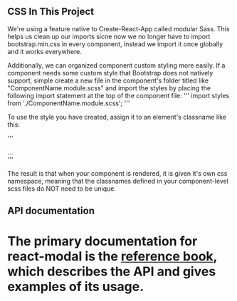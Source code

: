 ## CSS In This Project

We're using a feature native to Create-React-App called modular Sass. This helps us clean up our imports sicne now we no longer have to import bootstrap.min.css in every component, instead we import it once globally and it works everywhere.

Additionally, we can organized component custom styling more easily. If a component needs some custom style that Bootstrap does not natively support, simple create a new file in the component's folder titled like "ComponentName.module.scss" and import the styles by placing the following import statement at the top of the component file:
'''
import styles from './ComponentName.module.scss';
'''

To use the style you have created, assign it to an element's classname like this:

'''

<div className={styles.your_class_name}>...</div>
'''

The result is that when your component is rendered, it is given it's own css namespace, meaning that the classnames defined in your component-level scss files do NOT need to be unique.

## API documentation

The primary documentation for react-modal is the
[reference book](https://reactjs.github.io/react-modal), which describes the API
and gives examples of its usage.
=======
